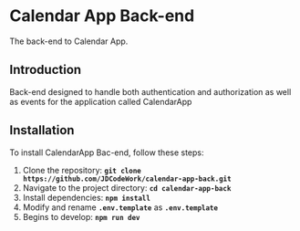# Calendar App Back-end

The back-end to Calendar App.

## **Introduction**

Back-end designed to handle both authentication and authorization as well as events for the application called CalendarApp

## **Installation**

To install CalendarApp Bac-end, follow these steps:

1. Clone the repository: **`git clone https://github.com/JDCodeWork/calendar-app-back.git`**
2. Navigate to the project directory: **`cd calendar-app-back`**
3. Install dependencies: **`npm install`**
4. Modify and rename **`.env.template`** as **`.env.template`**
5. Begins to develop: **`npm run dev`**